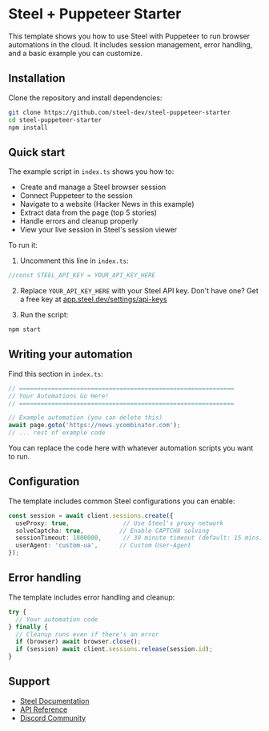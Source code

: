 # Steel + Puppeteer Starter

This template shows you how to use Steel with Puppeteer to run browser automations in the cloud. It includes session management, error handling, and a basic example you can customize.

## Installation

Clone the repository and install dependencies:

```bash
git clone https://github.com/steel-dev/steel-puppeteer-starter
cd steel-puppeteer-starter
npm install
```

## Quick start

The example script in `index.ts` shows you how to:
- Create and manage a Steel browser session
- Connect Puppeteer to the session
- Navigate to a website (Hacker News in this example)
- Extract data from the page (top 5 stories)
- Handle errors and cleanup properly
- View your live session in Steel's session viewer

To run it:

1. Uncomment this line in `index.ts`:
```typescript
//const STEEL_API_KEY = YOUR_API_KEY_HERE
```

2. Replace `YOUR_API_KEY_HERE` with your Steel API key. Don't have one? Get a free key at [app.steel.dev/settings/api-keys](https://app.steel.dev/settings/api-keys)

3. Run the script:
```bash
npm start
```

## Writing your automation

Find this section in `index.ts`:

```typescript
// ============================================================
// Your Automations Go Here!
// ============================================================

// Example automation (you can delete this)
await page.goto('https://news.ycombinator.com');
// ... rest of example code

```

You can replace the code here with whatever automation scripts you want to run.

## Configuration

The template includes common Steel configurations you can enable:

```typescript
const session = await client.sessions.create({
  useProxy: true,               // Use Steel's proxy network
  solveCaptcha: true,          // Enable CAPTCHA solving
  sessionTimeout: 1800000,      // 30 minute timeout (default: 15 mins)
  userAgent: 'custom-ua',      // Custom User-Agent
});
```

## Error handling

The template includes error handling and cleanup:

```typescript
try {
  // Your automation code
} finally {
  // Cleanup runs even if there's an error
  if (browser) await browser.close();
  if (session) await client.sessions.release(session.id);
}
```

## Support

- [Steel Documentation](https://docs.steel.dev)
- [API Reference](https://docs.steel.dev/api-reference)
- [Discord Community](https://discord.gg/gPpvhNvc5R)